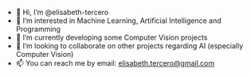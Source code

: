 - 👋 Hi, I’m @elisabeth-tercero
- 👀 I’m interested in Machine Learning, Artificial Intelligence and Programming
- 🌱 I’m currently developing some Computer Vision projects
- 💞️ I’m looking to collaborate on other projects regarding AI (especially Computer Vision)
- 📫 You can reach me by email: elisabeth.tercero@gmail.com

<!---
elisabeth-tercero/elisabeth-tercero is a ✨ special ✨ repository because its `README.md` (this file) appears on your GitHub profile.
You can click the Preview link to take a look at your changes.
--->
